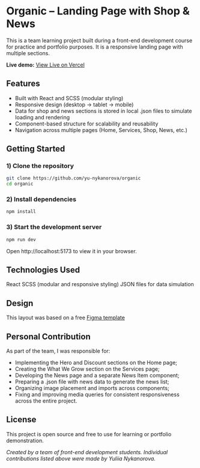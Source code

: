 # Organic – Landing Page with Shop & News
This is a team learning project built during a front-end development course for practice and portfolio purposes. It is a responsive landing page with multiple sections.

**Live demo:** [View Live on Vercel](https://organic-blond-five.vercel.app/)

## Features
- Built with React and SCSS (modular styling)
- Responsive design (desktop → tablet → mobile)
- Data for shop and news sections is stored in local .json files to simulate loading and rendering
- Component-based structure for scalability and reusability
- Navigation across multiple pages (Home, Services, Shop, News, etc.)

## Getting Started
### 1) Clone the repository
```bash
git clone https://github.com/yu-nykanorova/organic
cd organic
```
### 2) Install dependencies
```bash
npm install
```
### 3) Start the development server
```bash
npm run dev
```
Open http://localhost:5173 to view it in your browser.

## Technologies Used
React
SCSS (modular and responsive styling)
JSON files for data simulation

## Design
This layout was based on a free [Figma template](https://www.figma.com/design/PsabBEhpEhOLJ3cmHLbhWo/Organick--Copy---Copy-?node-id=1-430&p=f&t=IbPkqM1DYTvFfXd5-0)

## Personal Contribution
As part of the team, I was responsible for:

- Implementing the Hero and Discount sections on the Home page;
- Creating the What We Grow section on the Services page;
- Developing the News page and a separate News Item component;
- Preparing a .json file with news data to generate the news list;
- Organizing image placement and imports across components;
- Fixing and improving media queries for consistent responsiveness across the entire project.

## License
This project is open source and free to use for learning or portfolio demonstration.

*Created by a team of front-end development students. Individual contributions listed above were made by Yuliia Nykanorova.*

